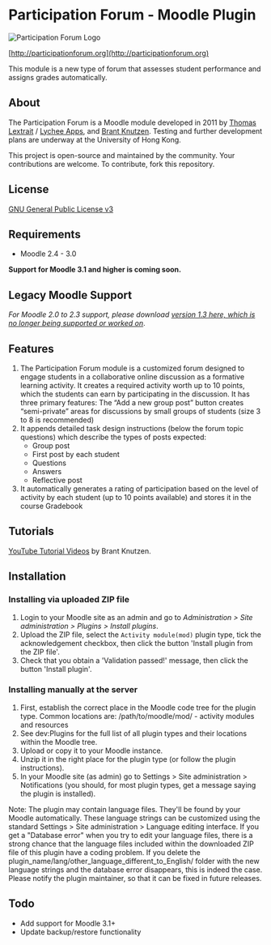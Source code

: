 # Participation Forum - Moodle Plugin

![Participation Forum Logo](http://pf.bushgrapher.org/images/logo.jpg)

[http://participationforum.org](http://participationforum.org)

This module is a new type of forum that assesses student performance and assigns grades automatically.

## About

The Participation Forum is a Moodle module developed in 2011 by [Thomas Lextrait](http://tlextrait.com) / [Lychee Apps](http://lycheeapps.com), and [Brant Knutzen](http://brant.knutzen.se/).
Testing and further development plans are underway at the University of Hong Kong.

This project is open-source and maintained by the community. Your contributions are welcome. To contribute, fork this repository.

## License

[GNU General Public License v3](LICENSE)

## Requirements

* Moodle 2.4 - 3.0

**Support for Moodle 3.1 and higher is coming soon.**

## Legacy Moodle Support

*For Moodle 2.0 to 2.3 support, please download [version 1.3 here, which is no longer being supported or worked on](http://pf.bushgrapher.org/downloads/PartForum_1.3.0.zip)*.

## Features

1. The Participation Forum module is a customized forum designed to engage students in a collaborative online discussion as a formative learning activity. It creates a required activity worth up to 10 points, which the students can earn by participating in the discussion. It has three primary features:
The “Add a new group post” button creates “semi-private” areas for discussions by small groups of students (size 3 to 8 is recommended)
2. It appends detailed task design instructions (below the forum topic questions) which describe the types of posts expected:
   * Group post
   * First post by each student
   * Questions
   * Answers
   * Reflective post
3. It automatically generates a rating of participation based on the level of activity by each student (up to 10 points available) and stores it in the course Gradebook

## Tutorials

[YouTube Tutorial Videos](https://www.youtube.com/playlist?list=PLU9j5H0P1sx9YoXgfZiNamrLvL8HfuIfy) by Brant Knutzen.

## Installation

### Installing via uploaded ZIP file

1. Login to your Moodle site as an admin and go to *Administration > Site administration > Plugins > Install plugins*.
2. Upload the ZIP file, select the `Activity module(mod)` plugin type, tick the acknowledgement checkbox, then click the button 'Install plugin from the ZIP file'.
3. Check that you obtain a 'Validation passed!' message, then click the button 'Install plugin'.

### Installing manually at the server

1. First, establish the correct place in the Moodle code tree for the plugin type. Common locations are:
    /path/to/moodle/mod/ - activity modules and resources
2. See dev:Plugins for the full list of all plugin types and their locations within the Moodle tree.  
3. Upload or copy it to your Moodle instance.
4. Unzip it in the right place for the plugin type (or follow the plugin instructions).
5. In your Moodle site (as admin) go to Settings > Site administration > Notifications (you should, for most plugin types, get a message saying the plugin is installed).
    
Note: The plugin may contain language files. They'll be found by your Moodle automatically. These language strings can be customized using the standard Settings > Site administration > Language editing interface. If you get a "Database error" when you try to edit your language files, there is a strong chance that the language files included within the downloaded ZIP file of this plugin have a coding problem. If you delete the plugin_name/lang/other_language_different_to_English/ folder with the new language strings and the database error disappears, this is indeed the case. Please notify the plugin maintainer, so that it can be fixed in future releases.

## Todo

* Add support for Moodle 3.1+
* Update backup/restore functionality
